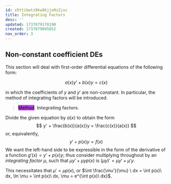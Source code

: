 ```yaml
---
id: x5ttibwtz9kw9kjjo9z2jxc
title: Integrating Factors
desc: ''
updated: 1737879178190
created: 1737879095852
nav_order: 3
---
```

## Non-constant coefficient DEs

This section will deal with first-order differential equations of the following form:

$$
    a(x)y' + b(x)y = c(x)
$$

in which the coefficients of $y$ and $y'$ are non-constant. In particular, the method of integrating factors will be introduced.

> <span style="background-color: #bc42f5; color: black;">Method</span>. **Integrating factors**. 

Divide the given equation by $a(x)$ to obtain the form
$$
    y' + \frac{b(x)}{a(x)}y = \frac{c(x)}{a(x)}
$$
or, equivalently, 
$$
    y' + p(x)y = f(x)
$$
We want the left-hand side to be expressible in the form of the derivative of a function $g'(x) = y' + p(x)y$; thus consider multiplying throughout by an *integrating factor* $\mu$, such that $\mu y' + \mu y p(x)$ is $(\mu y)' = \mu y' + \mu' y$. 

This necessitates that $\mu' = \mu p(x)$, or $\int \frac{\mu'}{\mu} \ dx = \int p(x)\ dx, \ln \mu = \int p(x)\ dx, \mu = e^{\int p(x)\ dx}$. 


